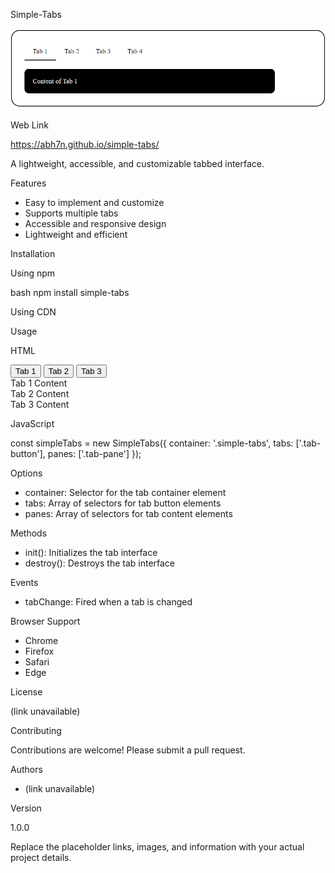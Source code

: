 Simple-Tabs

![Image Description](simple-tabs.png)

Web Link 

https://abh7n.github.io/simple-tabs/


A lightweight, accessible, and customizable tabbed interface.

Features

- Easy to implement and customize
- Supports multiple tabs
- Accessible and responsive design
- Lightweight and efficient


Installation

Using npm


bash
npm install simple-tabs


Using CDN


<link rel="stylesheet" href="(link unavailable)">
<script src="(link unavailable)"></script>


Usage

HTML


<div class="simple-tabs">
  <div class="tab-buttons">
    <button class="tab-button active" data-tab="tab1">Tab 1</button>
    <button class="tab-button" data-tab="tab2">Tab 2</button>
    <button class="tab-button" data-tab="tab3">Tab 3</button>
  </div>
  <div class="tab-content">
    <div class="tab-pane active" id="tab1">Tab 1 Content</div>
    <div class="tab-pane" id="tab2">Tab 2 Content</div>
    <div class="tab-pane" id="tab3">Tab 3 Content</div>
  </div>
</div>


JavaScript


const simpleTabs = new SimpleTabs({
  container: '.simple-tabs',
  tabs: ['.tab-button'],
  panes: ['.tab-pane']
});


Options

- container: Selector for the tab container element
- tabs: Array of selectors for tab button elements
- panes: Array of selectors for tab content elements

Methods

- init(): Initializes the tab interface
- destroy(): Destroys the tab interface

Events

- tabChange: Fired when a tab is changed

Browser Support

- Chrome
- Firefox
- Safari
- Edge

License

(link unavailable)

Contributing

Contributions are welcome! Please submit a pull request.

Authors

- (link unavailable)

Version

1.0.0

Replace the placeholder links, images, and information with your actual project details.
